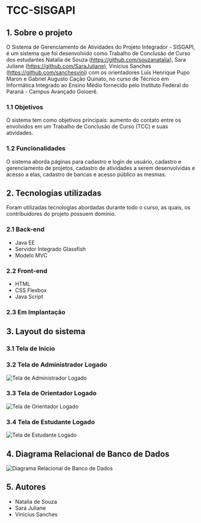 # TCC-SISGAPI

## 1. Sobre o projeto

O Sistema de Gerenciamento de Atividades do Projeto Integrador - SISGAPI, é um sistema que foi desenvolvido como Trabalho de Conclusão de Curso dos estudantes Natalia de Souza (https://github.com/souzanatalia), Sara Juliane (https://github.com/SaraJuliane), Vinicius Sanches (https://github.com/sanchesvini) com os orientadores Luís Henrique Pupo Maron e Gabriel Augusto Cação Quinato, no curso de Técnico em Informática Integrado ao Ensino Médio fornecido pelo Instituto Federal do Paraná - Campus Avançado Goioerê.

### 1.1 Objetivos

O sistema tem como objetivos principais: aumento do contato entre os envolvidos em um Trabalho de Conclusão de Curso (TCC) e suas atividades. 

### 1.2 Funcionalidades
O sistema aborda páginas para cadastro e login de usuário, cadastro e gerenciamento de projetos, cadastro de atividades a serem desenvolvidas e acesso a elas, cadastro de bancas e acesso público as mesmas.

## 2. Tecnologias utilizadas

Foram utilizadas tecnologias abordadas durante todo o curso, as quais, os contribuidores do projeto possuem domínio.

### 2.1 Back-end

- Java EE
- Servidor Integrado Glassfish
- Modelo MVC

### 2.2 Front-end

- HTML
- CSS Flexbox 
- Java Script

### 2.3 Em Implantação

## 3. Layout do sistema

### 3.1 Tela de Início


### 3.2 Tela de Administrador Logado

![Tela de Administrador Logado](https://github.com/sanchesvini/imgs/blob/main/telaAdmLogado.png)

### 3.3 Tela de Orientador Logado

![Tela de Orientador Logado](https://github.com/sanchesvini/imgs/blob/main/telaOrientadorLogado.png)

### 3.4 Tela de Estudante Logado

![Tela de Estudante Logado](https://github.com/sanchesvini/imgs/blob/main/telaEstudanteLogado.png)

## 4. Diagrama Relacional de Banco de Dados

![Diagrama Relacional de Banco de Dados](https://github.com/sanchesvini/imgs/blob/main/diagramaV3.png)

## 5. Autores

- Natalia de Souza
- Sara Juliane
- Vinicius Sanches

